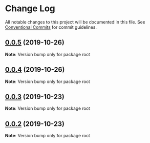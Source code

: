 # Change Log

All notable changes to this project will be documented in this file.
See [Conventional Commits](https://conventionalcommits.org) for commit guidelines.

## [0.0.5](https://github.com/simoneb/renovate-monorepo-repro/compare/v0.0.4...v0.0.5) (2019-10-26)

**Note:** Version bump only for package root





## [0.0.4](https://github.com/simoneb/renovate-monorepo-repro/compare/v0.0.3...v0.0.4) (2019-10-26)

**Note:** Version bump only for package root





## [0.0.3](https://github.com/simoneb/renovate-monorepo-repro/compare/v0.0.2...v0.0.3) (2019-10-23)

**Note:** Version bump only for package root





## [0.0.2](https://github.com/simoneb/renovate-monorepo-repro/compare/v0.0.1...v0.0.2) (2019-10-23)

**Note:** Version bump only for package root
